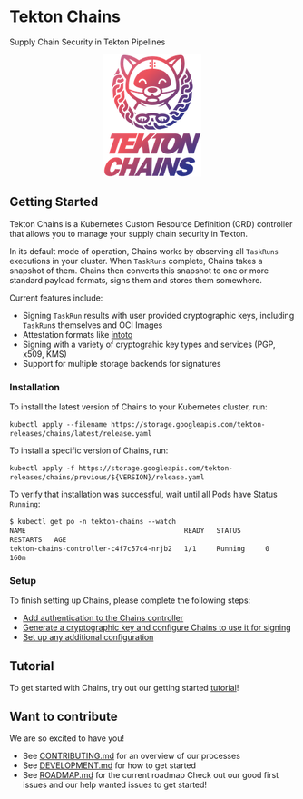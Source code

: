 # Tekton Chains
Supply Chain Security in Tekton Pipelines

<p align="center">
<img src="tekton_chains-color.png" alt="Tekton Chains logo"></img>
</p>


## Getting Started

Tekton Chains is a Kubernetes Custom Resource Definition (CRD) controller that allows you to manage your supply chain security in Tekton.

In its default mode of operation, Chains works by observing all `TaskRuns` executions in your cluster.
When `TaskRuns` complete, Chains takes a snapshot of them.
Chains then converts this snapshot to one or more standard payload formats, signs them and stores them somewhere.

Current features include:
* Signing `TaskRun` results with user provided cryptographic keys, including `TaskRun`s themselves and OCI Images
* Attestation formats like [intoto](docs/intoto.md)
* Signing with a variety of cryptograhic key types and services (PGP, x509, KMS)
* Support for multiple storage backends for signatures

### Installation
To install the latest version of Chains to your Kubernetes cluster, run:
```
kubectl apply --filename https://storage.googleapis.com/tekton-releases/chains/latest/release.yaml
```

To install a specific version of Chains, run:
```
kubectl apply -f https://storage.googleapis.com/tekton-releases/chains/previous/${VERSION}/release.yaml
```

To verify that installation was successful, wait until all Pods have Status `Running`:
```shell
$ kubectl get po -n tekton-chains --watch
NAME                                       READY   STATUS      RESTARTS   AGE
tekton-chains-controller-c4f7c57c4-nrjb2   1/1     Running     0          160m
```

### Setup
To finish setting up Chains, please complete the following steps:
* [Add authentication to the Chains controller](docs/authentication.md)
* [Generate a cryptographic key and configure Chains to use it for signing](docs/signing.md)
* [Set up any additional configuration](docs/config.md)


## Tutorial
To get started with Chains, try out our getting started [tutorial](docs/tutorial.md)!


## Want to contribute

We are so excited to have you!

* See [CONTRIBUTING.md](CONTRIBUTING.md) for an overview of our processes
* See [DEVELOPMENT.md](DEVELOPMENT.md) for how to get started
* See [ROADMAP.md](ROADMAP.md) for the current roadmap
Check out our good first issues and our help wanted issues to get started!
